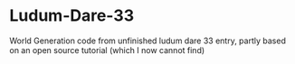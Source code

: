 # Ludum-Dare-33
World Generation code from unfinished ludum dare 33 entry, partly based on an open source tutorial (which I now cannot find)
